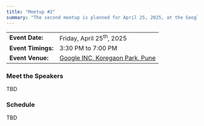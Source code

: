 ```yaml
---
title: "Meetup #2"
summary: "The second meetup is planned for April 25, 2025, at the Google office in Pune."
---
```


|                    |                                                             |
| ------------------ | ----------------------------------------------------------- |
| **Event Date:**    | Friday, April 25<sup>th</sup>, 2025                         |
| **Event Timings:** | 3:30 PM to 7:00 PM                                          |
| **Event Venue:**   | [Google INC, Koregaon Park, Pune](https://g.co/kgs/VsN3gmP) |

### Meet the Speakers

TBD

### Schedule

TBD
